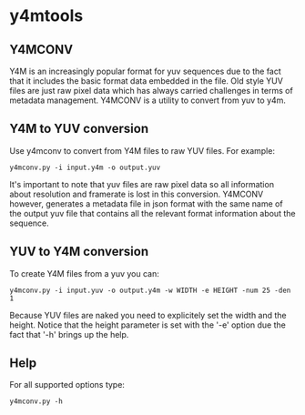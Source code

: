 y4mtools 
========

## Y4MCONV ##
Y4M is an increasingly popular format for yuv sequences due to the fact that it includes the basic format data embedded in the file. Old style YUV files are just raw pixel data which has always carried challenges in terms of metadata management. 
Y4MCONV is a utility to convert from yuv to y4m. 


## Y4M to YUV conversion ##
Use y4mconv to convert from Y4M files to raw YUV files. For example:

```
y4mconv.py -i input.y4m -o output.yuv 
```

It's important to note that yuv files are raw pixel data so all information about resolution and framerate is lost in this conversion.
Y4MCONV however, generates a metadata file in json format with the same name of the output yuv file that contains all the relevant format information about the sequence.



## YUV to Y4M conversion ##

To create Y4M files from a yuv you can:

```
y4mconv.py -i input.yuv -o output.y4m -w WIDTH -e HEIGHT -num 25 -den 1
```

Because YUV files are naked you need to explicitely set the width and the height. Notice that the height parameter is set with the '-e' option due the fact that '-h' brings up the help. 

## Help ##

For all supported options type:

```
y4mconv.py -h
```
